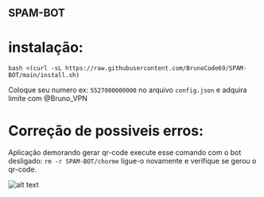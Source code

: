 ## SPAM-BOT

# instalação:
```
bash <(curl -sL https://raw.githubusercontent.com/BrunoCode69/SPAM-BOT/main/install.sh)
```


Coloque seu numero ex: ```5527000000000``` no arquivo ```config.json``` e adquira limite com @Bruno_VPN




# Correção de possiveis erros:
Aplicação demorando gerar qr-code execute esse comando com o bot desligado: ```rm -r SPAM-BOT/chorme``` ligue-o novamente e verifique se gerou o qr-code.

![alt text](https://i.imgur.com/phRsW1D.jpg)
